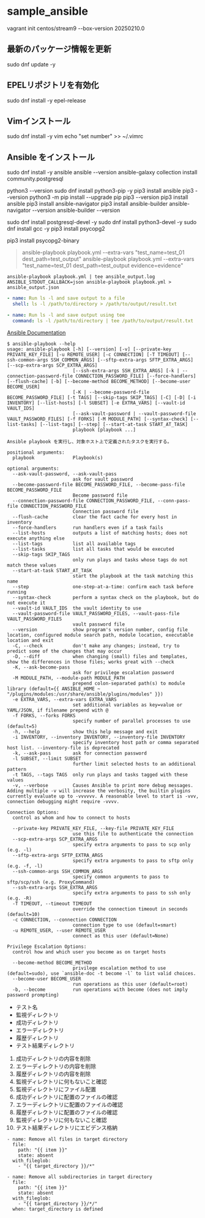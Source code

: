 # sample_ansible

vagrant init centos/stream9 --box-version 20250210.0


## 最新のパッケージ情報を更新
sudo dnf update -y

## EPELリポジトリを有効化
sudo dnf install -y epel-release

## Vimインストール

sudo dnf install -y vim
echo "set number" >> ~/.vimrc

## Ansible をインストール
sudo dnf install -y ansible
ansible --version
ansible-galaxy collection install community.postgresql


python3 --version
sudo dnf install python3-pip -y
pip3 install ansible
pip3 --version
python3 -m pip install --upgrade pip
pip3 --version
pip3 install ansible
pip3 install ansible-navigator
pip3 install ansible-builder
ansible-navigator --version
ansible-builder --version

sudo dnf install postgresql-devel -y
sudo dnf install python3-devel -y
sudo dnf install gcc -y
pip3 install psycopg2

pip3 install psycopg2-binary


>  ansible-playbook playbook.yml --extra-vars "test_name=test_01 dest_path=test_output"
>  ansible-playbook playbook.yml --extra-vars "test_name=test_01 dest_path=test_output evidence=evidence"


``` shell
ansible-playbook playbook.yml | tee ansible_output.log
ANSIBLE_STDOUT_CALLBACK=json ansible-playbook playbook.yml > ansible_output.json
```

``` yaml
- name: Run ls -l and save output to a file
  shell: ls -l /path/to/directory > /path/to/output/result.txt
```

``` yaml
- name: Run ls -l and save output using tee
  command: ls -l /path/to/directory | tee /path/to/output/result.txt
```

[Ansible Documentation](https://docs.ansible.com/ansible/latest/index.html)

``` shell
$ ansible-playbook --help
usage: ansible-playbook [-h] [--version] [-v] [--private-key PRIVATE_KEY_FILE] [-u REMOTE_USER] [-c CONNECTION] [-T TIMEOUT] [--ssh-common-args SSH_COMMON_ARGS] [--sftp-extra-args SFTP_EXTRA_ARGS] [--scp-extra-args SCP_EXTRA_ARGS]
                        [--ssh-extra-args SSH_EXTRA_ARGS] [-k | --connection-password-file CONNECTION_PASSWORD_FILE] [--force-handlers] [--flush-cache] [-b] [--become-method BECOME_METHOD] [--become-user BECOME_USER]
                        [-K | --become-password-file BECOME_PASSWORD_FILE] [-t TAGS] [--skip-tags SKIP_TAGS] [-C] [-D] [-i INVENTORY] [--list-hosts] [-l SUBSET] [-e EXTRA_VARS] [--vault-id VAULT_IDS]
                        [--ask-vault-password | --vault-password-file VAULT_PASSWORD_FILES] [-f FORKS] [-M MODULE_PATH] [--syntax-check] [--list-tasks] [--list-tags] [--step] [--start-at-task START_AT_TASK]
                        playbook [playbook ...]

Ansible playbook を実行し、対象ホスト上で定義されたタスクを実行する。

positional arguments:
  playbook              Playbook(s)

optional arguments:
  --ask-vault-password, --ask-vault-pass
                        ask for vault password
  --become-password-file BECOME_PASSWORD_FILE, --become-pass-file BECOME_PASSWORD_FILE
                        Become password file
  --connection-password-file CONNECTION_PASSWORD_FILE, --conn-pass-file CONNECTION_PASSWORD_FILE
                        Connection password file
  --flush-cache         clear the fact cache for every host in inventory
  --force-handlers      run handlers even if a task fails
  --list-hosts          outputs a list of matching hosts; does not execute anything else
  --list-tags           list all available tags
  --list-tasks          list all tasks that would be executed
  --skip-tags SKIP_TAGS
                        only run plays and tasks whose tags do not match these values
  --start-at-task START_AT_TASK
                        start the playbook at the task matching this name
  --step                one-step-at-a-time: confirm each task before running
  --syntax-check        perform a syntax check on the playbook, but do not execute it
  --vault-id VAULT_IDS  the vault identity to use
  --vault-password-file VAULT_PASSWORD_FILES, --vault-pass-file VAULT_PASSWORD_FILES
                        vault password file
  --version             show program's version number, config file location, configured module search path, module location, executable location and exit
  -C, --check           don't make any changes; instead, try to predict some of the changes that may occur
  -D, --diff            when changing (small) files and templates, show the differences in those files; works great with --check
  -K, --ask-become-pass
                        ask for privilege escalation password
  -M MODULE_PATH, --module-path MODULE_PATH
                        prepend colon-separated path(s) to module library (default={{ ANSIBLE_HOME ~ "/plugins/modules:/usr/share/ansible/plugins/modules" }})
  -e EXTRA_VARS, --extra-vars EXTRA_VARS
                        set additional variables as key=value or YAML/JSON, if filename prepend with @
  -f FORKS, --forks FORKS
                        specify number of parallel processes to use (default=5)
  -h, --help            show this help message and exit
  -i INVENTORY, --inventory INVENTORY, --inventory-file INVENTORY
                        specify inventory host path or comma separated host list. --inventory-file is deprecated
  -k, --ask-pass        ask for connection password
  -l SUBSET, --limit SUBSET
                        further limit selected hosts to an additional pattern
  -t TAGS, --tags TAGS  only run plays and tasks tagged with these values
  -v, --verbose         Causes Ansible to print more debug messages. Adding multiple -v will increase the verbosity, the builtin plugins currently evaluate up to -vvvvvv. A reasonable level to start is -vvv, connection debugging might require -vvvv.

Connection Options:
  control as whom and how to connect to hosts

  --private-key PRIVATE_KEY_FILE, --key-file PRIVATE_KEY_FILE
                        use this file to authenticate the connection
  --scp-extra-args SCP_EXTRA_ARGS
                        specify extra arguments to pass to scp only (e.g. -l)
  --sftp-extra-args SFTP_EXTRA_ARGS
                        specify extra arguments to pass to sftp only (e.g. -f, -l)
  --ssh-common-args SSH_COMMON_ARGS
                        specify common arguments to pass to sftp/scp/ssh (e.g. ProxyCommand)
  --ssh-extra-args SSH_EXTRA_ARGS
                        specify extra arguments to pass to ssh only (e.g. -R)
  -T TIMEOUT, --timeout TIMEOUT
                        override the connection timeout in seconds (default=10)
  -c CONNECTION, --connection CONNECTION
                        connection type to use (default=smart)
  -u REMOTE_USER, --user REMOTE_USER
                        connect as this user (default=None)

Privilege Escalation Options:
  control how and which user you become as on target hosts

  --become-method BECOME_METHOD
                        privilege escalation method to use (default=sudo), use `ansible-doc -t become -l` to list valid choices.
  --become-user BECOME_USER
                        run operations as this user (default=root)
  -b, --become          run operations with become (does not imply password prompting)
```

* テスト名
* 監視ディレクトリ
* 成功ディレクトリ
* エラーディレクトリ
* 履歴ディレクトリ
* テスト結果ディレクトリ

1. 成功ディレクトリの内容を削除
2. エラーディレクトリの内容を削除
3. 履歴ディレクトリの内容を削除
4. 監視ディレクトリに何もないこと確認
5. 監視ディレクトリにファイル配置
6. 成功ディレクトリに配置のファイルの確認
7. エラーディレクトリに配置のファイルの確認
8. 履歴ディレクトリに配置のファイルの確認
9. 監視ディレクトリに何もないこと確認
10. テスト結果ディレクトリにエビデンス格納

``` shell
- name: Remove all files in target directory
  file:
    path: "{{ item }}"
    state: absent
  with_fileglob:
    - "{{ target_directory }}/*"

- name: Remove all subdirectories in target directory
  file:
    path: "{{ item }}"
    state: absent
  with_fileglob:
    - "{{ target_directory }}/*/"
  when: target_directory is defined
```



